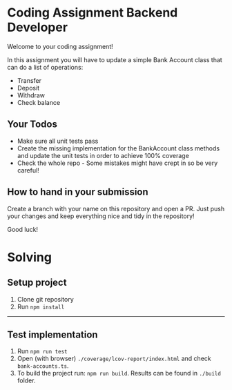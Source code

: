 # Coding Assignment Backend Developer

Welcome to your coding assignment!

In this assignment you will have to update a simple Bank Account class that can do a list of operations: 
  - Transfer
  - Deposit
  - Withdraw
  - Check balance

## Your Todos

  - Make sure all unit tests pass
  - Create the missing implementation for the BankAccount class methods and update the unit tests in order to achieve 100% coverage
  - Check the whole repo - Some mistakes might have crept in so be very careful!

## How to hand in your submission

Create a branch with your name on this repository and open a PR. Just push your changes and keep everything nice and tidy in the repository!

Good luck!

# Solving
## Setup project
1. Clone git repository
2. Run `npm install`
<hr>

## Test implementation
1. Run `npm run test`
3. Open (with browser) `./coverage/lcov-report/index.html` and check `bank-accounts.ts`.
4. To build the project run: `npm run build`. Results can be found in `./build` folder.
